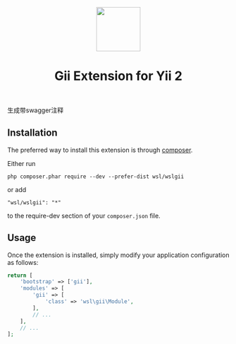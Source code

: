 <p align="center">
    <a href="https://github.com/yiisoft" target="_blank">
        <img src="https://avatars0.githubusercontent.com/u/993323" height="100px">
    </a>
    <h1 align="center">Gii Extension for Yii 2</h1>
    <br>
</p>

生成带swagger注释


Installation
------------

The preferred way to install this extension is through [composer](http://getcomposer.org/download/).

Either run

```
php composer.phar require --dev --prefer-dist wsl/wslgii
```

or add

```
"wsl/wslgii": "*"
```

to the require-dev section of your `composer.json` file.


Usage
-----

Once the extension is installed, simply modify your application configuration as follows:

```php
return [
    'bootstrap' => ['gii'],
    'modules' => [
        'gii' => [
            'class' => 'wsl\gii\Module',
        ],
        // ...
    ],
    // ...
];
```
